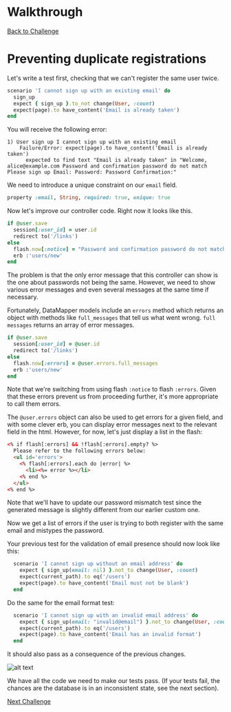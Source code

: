 # Walkthrough

[Back to Challenge](../24_preventing_duplicate_registrations.md)

# Preventing duplicate registrations

Let's write a test first, checking that we can't register the same user twice.

```ruby
scenario 'I cannot sign up with an existing email' do
  sign_up
  expect { sign_up }.to_not change(User, :count)
  expect(page).to have_content('Email is already taken')
end
```

You will receive the following error:

```
1) User sign up I cannot sign up with an existing email
    Failure/Error: expect(page).to have_content('Email is already taken')
      expected to find text "Email is already taken" in "Welcome, alice@example.com Password and confirmation password do not match Please sign up Email: Password: Password Confirmation:"
```

We need to introduce a unique constraint on our `email` field.

```ruby
property :email, String, required: true, unique: true
```

Now let's improve our controller code. Right now it looks like this.

```ruby
if @user.save
  session[:user_id] = user.id
  redirect to('/links')
else
  flash.now[:notice] = "Password and confirmation password do not match"
  erb :'users/new'
end
```
The problem is that the only error message that this controller can show is the one about passwords not being the same. However, we need to show various error messages and even several messages at the same time if necessary. 

Fortunately, DataMapper models include an `errors` method which returns an object with methods like `full_messages` that tell us what went wrong.  `full messages` returns an array of error messages.

```ruby
if @user.save
  session[:user_id] = @user.id
  redirect to('/links')
else
  flash.now[:errors] = @user.errors.full_messages
  erb :'users/new'
end
```

Note that we're switching from using flash `:notice` to flash `:errors`. Given that these errors prevent us from proceeding further, it's more appropriate to call them errors.

The `@user.errors` object can also be used to get errors for a given field, and with some clever erb, you can display error messages next to the relevant field in the html.  However, for now, let's just display a list in the flash:

```html
<% if flash[:errors] && !flash[:errors].empty? %>
  Please refer to the following errors below:
  <ul id='errors'>
    <% flash[:errors].each do |error| %>
      <li><%= error %></li>
    <% end %>
  </ul>
<% end %>
```

Note that we'll have to update our password mismatch test since the generated message is slightly different from our earlier custom one.

Now we get a list of errors if the user is trying to both register with the same email and mistypes the password.

Your previous test for the validation of email presence should now look like this:

```ruby
  scenario 'I cannot sign up without an email address' do
    expect { sign_up(email: nil) }.not_to change(User, :count)
    expect(current_path).to eq('/users')
    expect(page).to have_content('Email must not be blank')
  end
```

Do the same for the email format test:

```ruby
  scenario 'I cannot sign up with an invalid email address' do
    expect { sign_up(email: "invalid@email") }.not_to change(User, :count)
    expect(current_path).to eq('/users')
    expect(page).to have_content('Email has an invalid format')
  end
```

It should also pass as a consequence of the previous changes.

![alt text](https://dchtm6r471mui.cloudfront.net/hackpad.com_jubMxdBrjni_p.52567_1380116432734_Screen%20Shot%202013-09-25%20at%2014.39.55.png "bookmark manager")

We have all the code we need to make our tests pass. (If your tests fail, the chances are the database is in an inconsistent state, see the next section).

[Next Challenge](../25_signing_in.md)
